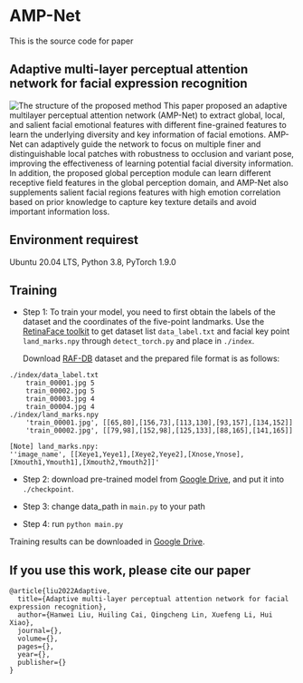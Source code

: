 AMP-Net
===

This is the source code for paper

Adaptive multi-layer perceptual attention network for facial expression recognition
---

![The structure of the proposed method](https://github.com/liuhw01/AMP-Net/blob/main/checkpoint/proposed%20method.png)
This paper proposed an adaptive multilayer perceptual attention network (AMP-Net) to extract global, local, and salient facial emotional features with different fine-grained features to learn the underlying diversity and key information of facial emotions. AMP-Net can adaptively guide the network to focus on multiple finer and distinguishable local patches with robustness to occlusion and variant pose, improving the effectiveness of learning potential facial diversity information. In addition, the proposed global perception module can learn different receptive field features in the global perception domain, and AMP-Net also supplements salient facial regions features with high emotion correlation based on prior knowledge to capture key texture details and avoid important information loss. 

## Environment requirest
Ubuntu 20.04 LTS, Python 3.8, PyTorch 1.9.0


## Training
* Step 1: To train your model, you need to first obtain the labels of the dataset and the coordinates of the five-point landmarks. Use the [RetinaFace toolkit](https://github.com/biubug6/Pytorch_Retinaface) to get dataset list `data_label.txt` and facial key point `land_marks.npy` through `detect_torch.py` and place in `./index`.
    
    Download [RAF-DB](http://www.whdeng.cn/raf/model1.html) dataset  and the prepared file format is as follows:
```
./index/data_label.txt
    train_00001.jpg 5
    train_00002.jpg 5
    train_00003.jpg 4
    train_00004.jpg 4
./index/land_marks.npy
    'train_00001.jpg', [[65,80],[156,73],[113,130],[93,157],[134,152]]
    'train_00002.jpg', [[79,98],[152,98],[125,133],[88,165],[141,165]]

[Note] land_marks.npy:  
''image_name', [[Xeye1,Yeye1],[Xeye2,Yeye2],[Xnose,Ynose],[Xmouth1,Ymouth1],[Xmouth2,Ymouth2]]'
```




* Step 2: download pre-trained model from [Google Drive](https://drive.google.com/file/d/1o5foBQ4NHtp6pDfh1-s65pbOwwu1pG-i/view?usp=sharing), and put it into `./checkpoint`.

* Step 3: change data_path in `main.py` to your path

* Step 4: run `python main.py`

Training results can be downloaded in [Google Drive](https://drive.google.com/drive/folders/1isqsXl-6sQ0N2CK4MPpiS9ZtZ4oSwrL_?usp=sharing).

## If you use this work, please cite our paper

```
@article{liu2022Adaptive,
  title={Adaptive multi-layer perceptual attention network for facial expression recognition},
  author={Hanwei Liu, Huiling Cai, Qingcheng Lin, Xuefeng Li, Hui Xiao},
  journal={},
  volume={},
  pages={},
  year={},
  publisher={}
}
```

